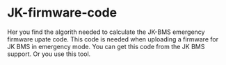 # JK-firmware-code
Her you find the algorith needed to calculate the JK-BMS emergency firmware upate code.
This code is needed when uploading a firmware for JK BMS in emergency mode. You can get this code from the JK BMS support.
Or you use this tool.
